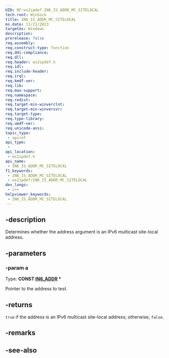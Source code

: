 ```yaml
---
UID: NF:ws2ipdef.IN6_IS_ADDR_MC_SITELOCAL
tech.root: WinSock
title: IN6_IS_ADDR_MC_SITELOCAL
ms.date: 11/21/2023
targetos: Windows
description: 
prerelease: false
req.assembly: 
req.construct-type: function
req.ddi-compliance: 
req.dll: 
req.header: ws2ipdef.h
req.idl: 
req.include-header: 
req.irql: 
req.kmdf-ver: 
req.lib: 
req.max-support: 
req.namespace: 
req.redist: 
req.target-min-winverclnt: 
req.target-min-winversvr: 
req.target-type: 
req.type-library: 
req.umdf-ver: 
req.unicode-ansi: 
topic_type:
 - apiref
api_type:
 - 
api_location:
 - ws2ipdef.h
api_name:
 - IN6_IS_ADDR_MC_SITELOCAL
f1_keywords:
 - IN6_IS_ADDR_MC_SITELOCAL
 - ws2ipdef/IN6_IS_ADDR_MC_SITELOCAL
dev_langs:
 - c++
helpviewer_keywords:
 - IN6_IS_ADDR_MC_SITELOCAL
---
```


## -description

Determines whether the address argument is an IPv6 multicast site-local address.

## -parameters

### -param a

Type: **CONST [IN6_ADDR](/windows/win32/api/in6addr/ns-in6addr-in6_addr) \***

Pointer to the address to test.

## -returns

`true` if the address is an IPv6 multicast site-local address; otherwise, `false`.

## -remarks

## -see-also
